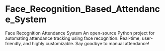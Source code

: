 # Face_Recognition_Based_Attendance_System
Face Recognition Attendance System  An open-source Python project for automating attendance tracking using face recognition. Real-time, user-friendly, and highly customizable. Say goodbye to manual attendance!

